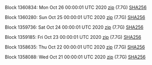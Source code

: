 Block 1360834: Mon Oct 26 00:00:01 UTC 2020 [zip](https://dash-bootstrap.ams3.digitaloceanspaces.com/mainnet/2020-10-26/bootstrap.dat.zip) (7.7G) [SHA256](https://dash-bootstrap.ams3.digitaloceanspaces.com/mainnet/2020-10-26/sha256.txt)

Block 1360280: Sun Oct 25 00:00:01 UTC 2020 [zip](https://dash-bootstrap.ams3.digitaloceanspaces.com/mainnet/2020-10-25/bootstrap.dat.zip) (7.7G) [SHA256](https://dash-bootstrap.ams3.digitaloceanspaces.com/mainnet/2020-10-25/sha256.txt)

Block 1359736: Sat Oct 24 00:00:01 UTC 2020 [zip](https://dash-bootstrap.ams3.digitaloceanspaces.com/mainnet/2020-10-24/bootstrap.dat.zip) (7.7G) [SHA256](https://dash-bootstrap.ams3.digitaloceanspaces.com/mainnet/2020-10-24/sha256.txt)

Block 1359185: Fri Oct 23 00:00:01 UTC 2020 [zip](https://dash-bootstrap.ams3.digitaloceanspaces.com/mainnet/2020-10-23/bootstrap.dat.zip) (7.7G) [SHA256](https://dash-bootstrap.ams3.digitaloceanspaces.com/mainnet/2020-10-23/sha256.txt)

Block 1358635: Thu Oct 22 00:00:01 UTC 2020 [zip](https://dash-bootstrap.ams3.digitaloceanspaces.com/mainnet/2020-10-22/bootstrap.dat.zip) (7.7G) [SHA256](https://dash-bootstrap.ams3.digitaloceanspaces.com/mainnet/2020-10-22/sha256.txt)

Block 1358088: Wed Oct 21 00:00:01 UTC 2020 [zip](https://dash-bootstrap.ams3.digitaloceanspaces.com/mainnet/2020-10-21/bootstrap.dat.zip) (7.7G) [SHA256](https://dash-bootstrap.ams3.digitaloceanspaces.com/mainnet/2020-10-21/sha256.txt)
